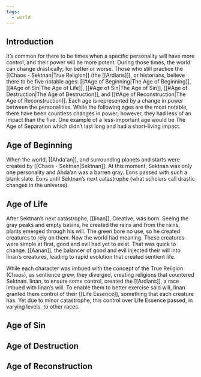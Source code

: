 ```yaml
---
tags:
  - world
---
```

## Introduction
It’s common for there to be times when a specific personality will have more control, and their power will be more potent. During those times, the world can change drastically; for better or worse. Those who still practice the [[Chaos - Sektnan|True Religion]] (the [[Ardians]]), or historians, believe there to be five notable ages: [[#Age of Beginning|The Age of Beginning]], [[#Age of Sin|The Age of Life]], [[#Age of Sin|The Age of Sin]], [[#Age of Destruction|The Age of Destruction]], and [[#Age of Reconstruction|The Age of Reconstruction]]. Each age is represented by a change in power between the personalities.
While the following ages are the most notable, there have been countless changes in power; however, they had less of an impact than the five. One example of a less-important age would be The Age of Separation which didn’t last long and had a short-living impact.
## Age of Beginning
When the world, [[Ahda'an]], and surrounding planets and starts were created by [[Chaos - Sektnan|Sektnan]]. At this moment, Sektnan was only one personality and Ahda’an was a barren gray. Eons passed with such a blank slate. Eons until Sektnan’s next catastrophe (what scholars call drastic changes in the universe).
## Age of Life
After Sektnan’s next catastrophe, [[Iinan]], Creative, was born. Seeing the gray peaks and empty basins, he created the rains and from the rains, plants emerged through his will. The green bore no use, so he created creatures to rely on them. Now the world had meaning. These creatures were simple at first, good and evil had yet to exist. That was quick to change. [[Aanan]], the balancer of good and evil injected their will into Iinan’s creatures, leading to rapid evolution that created sentient life.

While each character was imbued with the concept of the True Religion (Chaos), as sentience grew, they diverged, creating religions that countered Sektnan. Iinan, to ensure some control, created the [[Ardians]], a race imbued with Iinan’s will. To enable them to better exercise said will, Iinan granted them control of their [[Life Essence]], something that each creature has. Yet due to minor catastrophe, this control over Life Essence passed, in varying levels, to other races.
## Age of Sin
## Age of Destruction
## Age of Reconstruction

